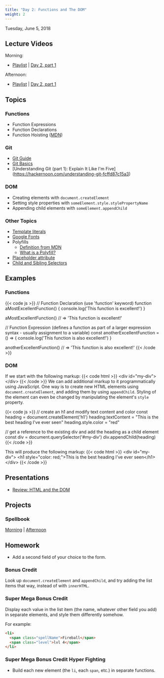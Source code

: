 ```yaml
---
title: "Day 2: Functions and The DOM"
weight: 2
---
```


<date>Tuesday, June 5, 2018</date>

## Lecture Videos

Morning:

* [Playlist](https://www.youtube.com/watch?v=AxtgfBl_yIw&list=PLuT2TqJuwaY-wZ8GKN0bjgCwNVf1WpEGp) | [Day 2, part 1](https://www.youtube.com/watch?v=piSflVSmiOI&list=PLuT2TqJuwaY-wZ8GKN0bjgCwNVf1WpEGp&index=6)

Afternoon:

* [Playlist](https://www.youtube.com/watch?v=GOQvgEk9IBM&list=PLuT2TqJuwaY90mQ7meSdhHMX6FbfCaLNA) | [Day 2, part 1](https://www.youtube.com/watch?v=Olz7MncGYJA&index=8)

## Topics

### Functions
* Function Expressions
* Function Declarations
* Function Hoisting ([MDN](https://developer.mozilla.org/en-US/docs/Glossary/Hoisting))

### Git

* [Git Guide](http://rogerdudler.github.io/git-guide/)
* [Git Basics](https://git-scm.com/book/en/v2/Getting-Started-Git-Basics)
* [Understanding Git (part 1): Explain It Like I'm Five] (https://hackernoon.com/understanding-git-fcffd87c15a3)

<div class="img github-flow"></div>

### DOM
* Creating elements with `document.createElement`
* Setting style properties with `someElement.style.stylePropertyName`
* Appending child elements with `someElement.appendChild`

### Other Topics

* [Template literals](https://developer.mozilla.org/en-US/docs/Web/JavaScript/Reference/Template_literals)
* [Google Fonts](https://fonts.google.com/)
* Polyfills
  * [Definition from MDN](https://developer.mozilla.org/en-US/docs/Glossary/Polyfill)
  * [What is a Polyfill?](https://remysharp.com/2010/10/08/what-is-a-polyfill)
* [Placeholder attribute](https://www.w3schools.com/tags/att_placeholder.asp)
* [Child and Sibling Selectors](https://css-tricks.com/child-and-sibling-selectors/) 

## Examples

### Functions
{{< code js >}}
  // Function Declaration (use 'function' keyword)
  function aMostExcellentFunction() {
    console.log('This function is excellent!')
  }

  aMostExcellentFunction() // => 'This function is excellent!'

  // Function Expression (defines a function as part of a larger expression syntax - usually assignment to a variable)
  const anotherExcellentFunction = () => {
    console.log('This function is also excellent!')
  }

  anotherExcellentFunction() // => 'This function is also excellent!'
{{< /code >}}


### DOM
If we start with the following markup:
{{< code html >}}
&lt;div id=&quot;my-div&quot;&gt;&lt;/div&gt;
{{< /code >}}
We can add additional markup to it programmatically using JavaScript.  One way is to create new HTML elements using `document.createElement`, and adding them by using `appendChild`.  Styling of the element can even be changed by manipulating the element's `style` property.

{{< code js >}}
// create an h1 and modify text content and color
const heading = document.createElement('h1')
heading.textContent = "This is the best heading I've ever seen"
heading.style.color = "red"

// get a reference to the existing div and add the heading as a child element
const div = document.querySelector('#my-div')
div.appendChild(heading)
{{< /code >}}

This will produce the following markup:
{{< code html >}}
&lt;div id=&quot;my-div&quot;&gt;
  &lt;h1 style=&quot;color: red;&quot;&gt;This is the best heading I've ever seen&lt;/h1&gt;
&lt;/div&gt;
{{< /code >}}

## Presentations

* <a target="_blank" href="/day02.pdf">Review: HTML and the DOM</a>

## Projects

### Spellbook

[Morning](https://github.com/xtbc18s2/spellbook) | [Afternoon](https://github.com/xtbc18s2/spellbook/tree/afternoon)

## Homework

* Add a second field of your choice to the form.

### Bonus Credit

Look up `document.createElement` and `appendChild`, and try adding the list items that way, instead of with `innerHTML`.

### Super Mega Bonus Credit

Display each value in the list item (the name, whatever other field you add) in separate elements, and style them differently somehow.

For example:

```html
<li>
  <span class="spellName">Fireball</span>
  <span class="level">lvl 4</span>
</li>
```

### Super Mega Bonus Credit Hyper Fighting

* Build each new element (the `li`, each `span`, etc.) in separate functions.
